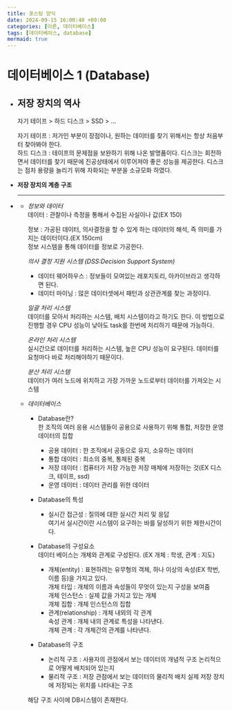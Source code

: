 ```yaml
---
title: 포스팅 양식
date: 2024-09-15 16:00:40 +09:00
categories: [이론, 데이터베이스]
tags: [데이터베이스, database]
mermaid: true
---
```


# 데이터베이스 1 (Database)  

- ## **저장 장치의 역사**   
   자기 테이프 > 하드 디스크 > SSD > ...   
      
   자기 테이프 : 저가인 부분이 장점이나, 원하는 데이터를 찾기 위해서는 항상 처음부터 찾아봐야 한다.   
   하드 디스크 : 테이프의 문제점을 보완하기 위해 나온 발명품이다. 디스크는 회전하면서 데이터를 찾기 때문에 진공상태에서 이루어져야 좋은 성능을 제공한다. 디스크는 점차 용량을 늘리기 위해 자화되는 부분을 소규모화 하였다.   
      
- **저장 장치의 계층 구조**   

- ****   
   - *정보와 데이터*   
      데이터 : 관찰이나 측정을 통해서 수집된 사실이나 값(EX 150)   
         
      정보 : 가공된 데이터, 의사결정을 할 수 있게 하는 데이터의 해석, 즉 의미를 가지는 데이터이다.(EX 150cm)     
      정보 시스템을 통해 데이터를 정보로 가공한다.   
         
      *의사 결정 지원 시스템 (DSS:Decision Support System)*   
      - 데이터 웨어하우스 : 정보들이 모여있는 레포지토리, 아카이브라고 생각하면 된다.   
      - 데이터 마이닝 : 많은 데이터셋에서 패턴과 상관관계를 찾는 과정이다.   
         
      *일괄 처리 시스템*   
         데이터를 모아서 처리하는 시스템, 배치 시스템이라고 하기도 한다. 이 방법으로 진행할 경우 CPU 성능이 낮아도 task를 한번에 처리하기 때문에 가능하다.   
         
      *온라인 처리 시스템*   
         실시간으로 데이터를 처리하는 시스템, 높은 CPU 성능이 요구된다. 데이터를 요청마다 바로 처리해야하기 때문이다.   
         
      *분산 처리 시스템*   
      데이터가 여러 노드에 위치하고 가장 가까운 노드로부터 데이터를 가져오는 시스템   
         
   - *데이터베이스*   
         
      - Database란?   
         한 조직의 여러 응용 시스템들이 공용으로 사용하기 위해 통합, 저장한 운영 데이터의 집합   
         - 공용 데이터 : 한 조직에서 공동으로 유지, 소유하는 데이터   
         - 통합 데이터 : 최소의 중복, 통제된 중복   
         - 저장 데이터 : 컴퓨터가 저장 가능한 저장 매체에 저장하는 것(EX 디스크, 테이프, ssd)   
         - 운영 데이터 : 데이터 관리를 위한 데이터   
            
      - Database의 특성   
         - 실시간 접근성 : 질의에 대한 실시간 처리 및 응답   
            여기서 실시간이란 시스템이 요구하는 바를 달성하기 위한 제한시간이다.   
               
      - Database의 구성요소   
         데이터 베이스는 개체와 관계로 구성된다. (EX 개체 : 학생, 관계 : 지도)   
         - 개체(entity) : 표현하려는 유무형의 객체, 하나 이상의 속성(EX 학번, 이름 등)을 가지고 있다.   
            개체 타입 : 개체의 이름과 속성들이 무엇이 있는지 구성을 보여줌   
            개체 인스턴스 : 실제 값을 가지고 있는 개체   
            개체 집합 : 개체 인스턴스의 집합   
         - 관계(relationship) : 개체 내외의 각 관계   
            속성 관계 : 개체 내의 관계로 특성을 나타낸다.   
            개체 관계 : 각 개체간의 관계를 나타낸다.   
               
      - Database의 구조   
         - 논리적 구조 : 사용자의 관점에서 보는 데이터의 개념적 구조 논리적으로 어떻게 배치되어 있는지   
         - 물리적 구조 : 저장 관점에서 보는 데이터의 물리적 배치 실제 저장 장치에 저장되는 위치를 나타내는 구조   
            
      해당 구조 사이에 DB시스템이 존재한다.


